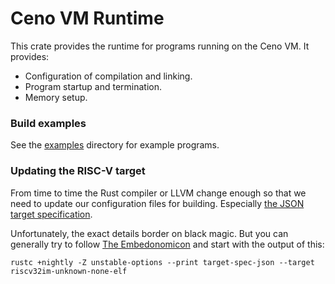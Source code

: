 # Ceno VM Runtime

This crate provides the runtime for programs running on the Ceno VM. It provides:

- Configuration of compilation and linking.
- Program startup and termination.
- Memory setup.

### Build examples

See the [examples](../examples/) directory for example programs.

### Updating the RISC-V target

From time to time the Rust compiler or LLVM change enough so that we need to update our configuration files for building.  Especially [the JSON target specification](riscv32im-ceno-zkvm-elf.json).

Unfortunately, the exact details border on black magic.  But you can generally try to follow [The Embedonomicon](https://docs.rust-embedded.org/embedonomicon/custom-target.html) and start with the output of this:

```
rustc +nightly -Z unstable-options --print target-spec-json --target riscv32im-unknown-none-elf
```
